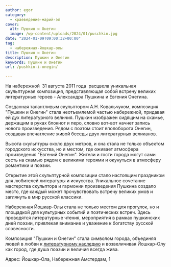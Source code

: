 ```yaml
---
author: egor
category:
  - краеведение-марий-эл
cover:
  alt: Пушкин и Онегин
  image: /wp-content/uploads/2024/01/puschkin.jpg
date: "2024-01-09T09:00:32+00:00"
tag:
  - набережная-йошкар-олы
title: Пушкин и Онегин
description: Пушкин и Онегин
keywords: Пушкин и Онегин
url: /pushkin-i-onegin/

---
```

На набережной  31 августа 2011 года  расцвела уникальная скульптурная композиция, представляющая собой встречу великих литературных героев - Александра Пушкина и Евгения Онегина.

Созданная талантливым скульптором А.Н. Ковальчуком, композиция "Пушкин и Онегин" стала неотъемлемой частью набережной, придавая ей дух литературного величия. Пушкин изображен сидящим на скамье, держащим в руках блокнот и перо, словно вот-вот начнет запись нового произведения. Рядом с поэтом стоит вполоборота Онегин, создавая впечатление живой беседы двух литературных великанов.

Высота скульптуры около двух метров, и она стала не только объектом городского искусства, но и местом, где оживает атмосфера произведения "Евгений Онегин". Жители и гости города могут сами сесть на скамью рядом с великими героями и окунуться в атмосферу романтики и поэзии.

Открытие этой скульптурной композиции стало настоящим праздником для любителей литературы и искусства. Уникальное сочетание мастерства скульптора и гармонии произведения Пушкина создало место, где каждый может прочувствовать встречу великих умов и заглянуть в мир русской классики.

Набережная Йошкар-Олы стала не только местом для прогулок, но и площадкой для культурных событий и поэтических встреч. Здесь проводятся литературные чтения, мероприятия в рамках пушкинских дней поэзии, привлекая внимание и уважение к богатству русской словесности.

Композиция "Пушкин и Онегин" стала символом города, объединяя людей в любви к [литературному наследию](/smirnova_vera_evgenevna/) и возвеличивая Йошкар-Олу как город, где душа поэзии и величия всегда жива.

Адрес: Йошкар-Ола, Набережная Амстердам, 1
